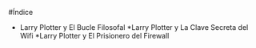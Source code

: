 
#Índice

* Larry Plotter y El Bucle Filosofal
*Larry Plotter y La Clave Secreta del Wifi
*Larry Plotter y El Prisionero del Firewall
